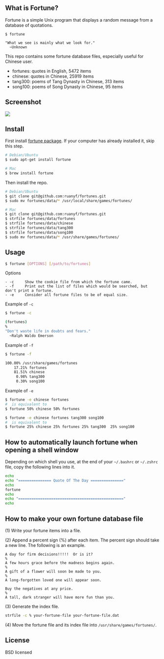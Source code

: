 ## What is Fortune?

Fortune is a simple Unix program that displays a random message from a database of quotations.

```
$ fortune

"What we see is mainly what we look for."
  ~Unknown
```

This repo contains some fortune database files, especially useful for Chinese user.

- fortunes: quotes in English, 5472 items
- chinese: quotes in Chinese, 25919 items
- tang300: poems of Tang Dynasty in Chinese, 313 items
- song100: poems of Song Dynasty in Chinese, 95 items

## Screenshot

![](./screenshot.png)

## Install

First install [fortune package](http://linux.die.net/man/6/fortune). If your computer has already installed it, skip this step.

```bash
# Debian/Ubuntu
$ sudo apt-get install fortune

# Mac
$ brew install fortune
```

Then install the repo.

```bash
# Debian/Ubuntu
$ git clone git@github.com:ruanyf/fortunes.git
$ sudo mv fortunes/data/* /usr/local/share/games/fortunes/

# Mac
$ git clone git@github.com:ruanyf/fortunes.git
$ strfile fortunes/data/fortunes
$ strfile fortunes/data/chinese
$ strfile fortunes/data/tang300
$ strfile fortunes/data/song100
$ sudo mv fortunes/data/* /usr/share/games/fortunes/
```

## Usage

```bash
$ fortune [OPTIONS] [/path/to/fortunes]
```

Options

```
- -c     Show the cookie file from which the fortune came.
- -f     Print out the list of files which would be searched, but don't print a fortune.
- -e     Consider all fortune files to be of equal size.
```

Example of `-c`

```bash
$ fortune -c

(fortunes)
%
"Don't waste life in doubts and fears."
  ~Ralph Waldo Emerson
```

Example of `-f`

```bash
$ fortune -f

100.00% /usr/share/games/fortunes
    17.21% fortunes
    81.51% chinese
     0.98% tang300
     0.30% song100
```

Example of `-e`

```bash
$ fortune -e chinese fortunes
#  is equivalent to
$ fortune 50% chinese 50% fortunes

$ fortune -e chinese fortunes tang300 song100
#  is equivalent to
$ fortune 25% chinese 25% fortunes 25% tang300  25% song100
```

## How to automatically launch fortune when opening a shell window

Depending on which shell you use, at the end of your `~/.bashrc` or `~/.zshrc` file, copy the following lines into it.

```bash
echo
echo "=============== Quote Of The Day ==============="
echo
fortune
echo
echo "================================================"
echo
```

## How to make your own fortune database file

(1) Write your fortune items into a file.

(2) Append a percent sign (%) after each item. The percent sign should take a new line. The following is an example.

```
A day for firm decisions!!!!!  Or is it?
%
A few hours grace before the madness begins again.
%
A gift of a flower will soon be made to you.
%
A long-forgotten loved one will appear soon.

Buy the negatives at any price.
%
A tall, dark stranger will have more fun than you.
```

(3) Generate the index file.

```bash
strfile -c % your-fortune-file your-fortune-file.dat
```

(4) Move the fortune file and its index file into `/usr/share/games/fortunes/`.

## License

BSD licensed
